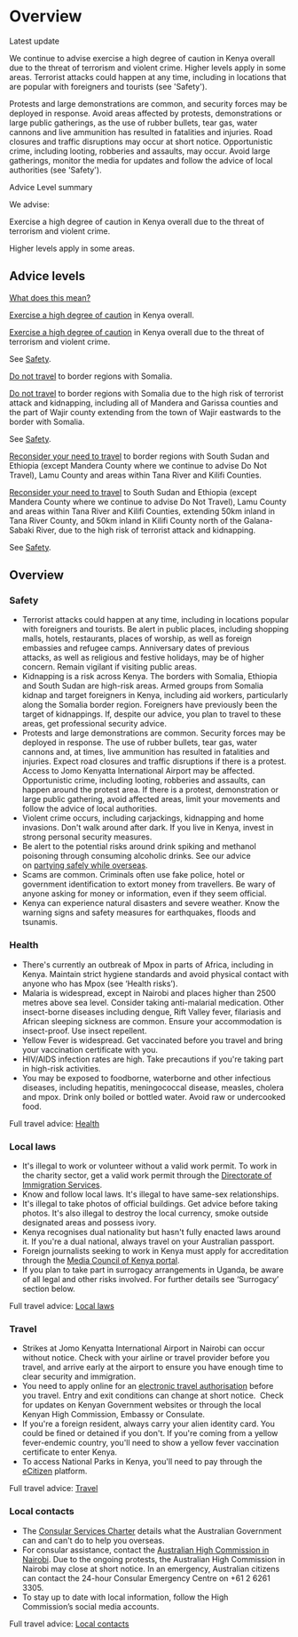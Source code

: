 # Overview

Latest update

We continue to advise exercise a high degree of caution in Kenya overall due to the threat of terrorism and violent crime. Higher levels apply in some areas. Terrorist attacks could happen at any time, including in locations that are popular with foreigners and tourists (see 'Safety').   
  
Protests and large demonstrations are common, and security forces may be deployed in response. Avoid areas affected by protests, demonstrations or large public gatherings, as the use of rubber bullets, tear gas, water cannons and live ammunition has resulted in fatalities and injuries. Road closures and traffic disruptions may occur at short notice. Opportunistic crime, including looting, robberies and assaults, may occur. Avoid large gatherings, monitor the media for updates and follow the advice of local authorities (see 'Safety').

Advice Level summary

We advise:

Exercise a high degree of caution in Kenya overall due to the threat of terrorism and violent crime.  
  
Higher levels apply in some areas.

## Advice levels

[What does this mean?](/before-you-go/travel-advice-explained/)

[Exercise a high degree of caution](https://www.smartraveller.gov.au/consular-services/travel-advice-explained#level2) in Kenya overall.

[Exercise a high degree of caution](https://www.smartraveller.gov.au/consular-services/travel-advice-explained#level2) in Kenya overall due to the threat of terrorism and violent crime.

See [Safety](#safety).

[Do not travel](https://www.smartraveller.gov.au/consular-services/travel-advice-explained#level4) to border regions with Somalia.

[Do not travel](https://www.smartraveller.gov.au/consular-services/travel-advice-explained#level4) to border regions with Somalia due to the high risk of terrorist attack and kidnapping, including all of Mandera and Garissa counties and the part of Wajir county extending from the town of Wajir eastwards to the border with Somalia.

See [Safety](#safety).

[Reconsider your need to travel](https://www.smartraveller.gov.au/consular-services/travel-advice-explained#level3) to border regions with South Sudan and Ethiopia (except Mandera County where we continue to advise Do Not Travel), Lamu County and areas within Tana River and Kilifi Counties.

[Reconsider your need to travel](https://www.smartraveller.gov.au/consular-services/travel-advice-explained#level3) to South Sudan and Ethiopia (except Mandera County where we continue to advise Do Not Travel), Lamu County and areas within Tana River and Kilifi Counties, extending 50km inland in Tana River County, and 50km inland in Kilifi County north of the Galana-Sabaki River, due to the high risk of terrorist attack and kidnapping.

See [Safety](#safety).

## Overview

### Safety

* Terrorist attacks could happen at any time, including in locations popular with foreigners and tourists. Be alert in public places, including shopping malls, hotels, restaurants, places of worship, as well as foreign embassies and refugee camps. Anniversary dates of previous attacks, as well as religious and festive holidays, may be of higher concern. Remain vigilant if visiting public areas.
* Kidnapping is a risk across Kenya. The borders with Somalia, Ethiopia and South Sudan are high-risk areas. Armed groups from Somalia kidnap and target foreigners in Kenya, including aid workers, particularly along the Somalia border region. Foreigners have previously been the target of kidnappings. If, despite our advice, you plan to travel to these areas, get professional security advice.
* Protests and large demonstrations are common. Security forces may be deployed in response. The use of rubber bullets, tear gas, water cannons and, at times, live ammunition has resulted in fatalities and injuries. Expect road closures and traffic disruptions if there is a protest. Access to Jomo Kenyatta International Airport may be affected. Opportunistic crime, including looting, robberies and assaults, can happen around the protest area. If there is a protest, demonstration or large public gathering, avoid affected areas, limit your movements and follow the advice of local authorities.
* Violent crime occurs, including carjackings, kidnapping and home invasions. Don't walk around after dark. If you live in Kenya, invest in strong personal security measures.
* Be alert to the potential risks around drink spiking and methanol poisoning through consuming alcoholic drinks. See our advice on [partying safely while overseas](/before-you-go/safety/partying "Partying safely").
* Scams are common. Criminals often use fake police, hotel or government identification to extort money from travellers. Be wary of anyone asking for money or information, even if they seem official.
* Kenya can experience natural disasters and severe weather. Know the warning signs and safety measures for earthquakes, floods and tsunamis.

### Health

* There's currently an outbreak of Mpox in parts of Africa, including in Kenya. Maintain strict hygiene standards and avoid physical contact with anyone who has Mpox (see ‘Health risks’).
* Malaria is widespread, except in Nairobi and places higher than 2500 metres above sea level. Consider taking anti-malarial medication. Other insect-borne diseases including dengue, Rift Valley fever, filariasis and African sleeping sickness are common. Ensure your accommodation is insect-proof. Use insect repellent.
* Yellow Fever is widespread. Get vaccinated before you travel and bring your vaccination certificate with you.
* HIV/AIDS infection rates are high. Take precautions if you're taking part in high-risk activities.
* You may be exposed to foodborne, waterborne and other infectious diseases, including hepatitis, meningococcal disease, measles, cholera and mpox. Drink only boiled or bottled water. Avoid raw or undercooked food.

Full travel advice: [Health](#health)

### Local laws

* It's illegal to work or volunteer without a valid work permit. To work in the charity sector, get a valid work permit through the [Directorate of Immigration Services](https://immigration.go.ke/work-permits-and-passes/).
* Know and follow local laws. It's illegal to have same-sex relationships.
* It's illegal to take photos of official buildings. Get advice before taking photos. It's also illegal to destroy the local currency, smoke outside designated areas and possess ivory.
* Kenya recognises dual nationality but hasn't fully enacted laws around it. If you're a dual national, always travel on your Australian passport.
* Foreign journalists seeking to work in Kenya must apply for accreditation through the [Media Council of Kenya portal](https://mediacouncil.or.ke/).
* If you plan to take part in surrogacy arrangements in Uganda, be aware of all legal and other risks involved. For further details see ‘Surrogacy’ section below.

Full travel advice: [Local laws](#local-laws)

### Travel

* Strikes at Jomo Kenyatta International Airport in Nairobi can occur without notice. Check with your airline or travel provider before you travel, and arrive early at the airport to ensure you have enough time to clear security and immigration.
* You need to apply online for an [electronic travel authorisation](https://www.etakenya.go.ke/en) before you travel. Entry and exit conditions can change at short notice.  Check for updates on Kenyan Government websites or through the local Kenyan High Commission, Embassy or Consulate.
* If you're a foreign resident, always carry your alien identity card. You could be fined or detained if you don't. If you're coming from a yellow fever-endemic country, you'll need to show a yellow fever vaccination certificate to enter Kenya.
* To access National Parks in Kenya, you'll need to pay through the [eCitizen](https://kws.ecitizen.go.ke/) platform.

Full travel advice: [Travel](#travel)

### Local contacts

* The [Consular Services Charter](/consular-services/consular-services-charter "Consular Services Charter") details what the Australian Government can and can't do to help you overseas.
* For consular assistance, contact the [Australian High Commission in Nairobi](https://kenya.highcommission.gov.au/). Due to the ongoing protests, the Australian High Commission in Nairobi may close at short notice. In an emergency, Australian citizens can contact the 24-hour Consular Emergency Centre on +61 2 6261 3305.
* To stay up to date with local information, follow the High Commission’s social media accounts.

Full travel advice: [Local contacts](#local-contacts)